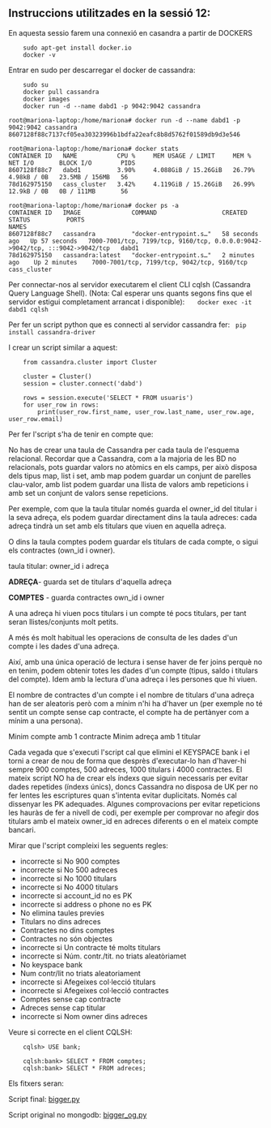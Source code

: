 
## Instruccions utilitzades en la sessió 12:

En aquesta sessio farem una connexió en casandra a partir de DOCKERS
```
    sudo apt-get install docker.io
    docker -v
```
Entrar en sudo per descarregar el docker de cassandra: 
```
    sudo su
    docker pull cassandra
    docker images
    docker run -d --name dabd1 -p 9042:9042 cassandra
```
```
root@mariona-laptop:/home/mariona# docker run -d --name dabd1 -p 9042:9042 cassandra
8607128f88c7137cf05ea30323996b1bdfa22eafc8b8d5762f01589db9d3e546

root@mariona-laptop:/home/mariona# docker stats
CONTAINER ID   NAME           CPU %     MEM USAGE / LIMIT     MEM %     NET I/O       BLOCK I/O        PIDS
8607128f88c7   dabd1          3.90%     4.088GiB / 15.26GiB   26.79%    4.98kB / 0B   23.5MB / 156MB   56
78d162975150   cass_cluster   3.42%     4.119GiB / 15.26GiB   26.99%    12.9kB / 0B   0B / 111MB       56

root@mariona-laptop:/home/mariona# docker ps -a
CONTAINER ID   IMAGE              COMMAND                  CREATED          STATUS          PORTS                                                                          NAMES
8607128f88c7   cassandra          "docker-entrypoint.s…"   58 seconds ago   Up 57 seconds   7000-7001/tcp, 7199/tcp, 9160/tcp, 0.0.0.0:9042->9042/tcp, :::9042->9042/tcp   dabd1
78d162975150   cassandra:latest   "docker-entrypoint.s…"   2 minutes ago    Up 2 minutes    7000-7001/tcp, 7199/tcp, 9042/tcp, 9160/tcp                                    cass_cluster
```

Per connectar-nos al servidor executarem el client CLI cqlsh (Cassandra Query Language Shell). 
(Nota: Cal esperar uns quants segons fins que el servidor estigui completament arrancat i disponible):
``   docker exec -it dabd1 cqlsh``

Per fer un script python que es connecti al servidor cassandra fer: 
`` pip install cassandra-driver``

I crear un script similar a aquest:
```
    from cassandra.cluster import Cluster

    cluster = Cluster()
    session = cluster.connect('dabd')

    rows = session.execute('SELECT * FROM usuaris')
    for user_row in rows:
        print(user_row.first_name, user_row.last_name, user_row.age, user_row.email)
```

Per fer l'script s'ha de tenir en compte que: 

No has de crear una taula de Cassandra per cada taula de l'esquema relacional. 
Recordar que a Cassandra, com a la majoria de les BD no relacionals, pots guardar valors no atòmics en els camps, per això disposa dels tipus map, list i set, amb map podem guardar un conjunt de parelles clau-valor, amb list podem guardar una llista de valors amb repeticions i amb set un conjunt de valors sense repeticions. 

Per exemple, com que la taula titular només guarda el owner_id del titular i la seva adreça, els podem guardar directament dins la taula adreces: cada adreça tindrà un set amb els titulars que viuen en aquella adreça. 

O dins la taula comptes podem guardar els titulars de cada compte, o sigui els contractes (own_id i owner).
    
taula titular: owner_id i adreça

   **ADREÇA**- guarda set de titulars d'aquella adreça
    
**COMPTES** - guarda contractes own_id i owner

 A una adreça hi viuen pocs titulars i un compte té pocs titulars, per tant seran llistes/conjunts molt petits.

A més és molt habitual les operacions de consulta de les dades d'un compte i les dades d'una adreça. 

 Així, amb una única operació de lectura i sense haver de fer joins perquè no en tenim, podem obtenir totes les dades d'un compte (tipus, saldo i titulars del compte).
 Idem amb la lectura d'una adreça i les persones que hi viuen.

El nombre de contractes d'un compte i el nombre de titulars d'una adreça han de ser aleatoris però com a mínim n'hi ha d'haver un (per exemple no té sentit un compte sense cap contracte, el compte ha de pertànyer com a mínim a una persona).
   
 Minim  compte amb 1 contracte
 Minim  adreça amb 1 titular

Cada vegada que s'executi l'script cal que elimini el KEYSPACE bank i el torni a crear de nou de forma que desprès d'executar-lo han d'haver-hi sempre 900 comptes, 500 adreces, 1000 titulars i 4000 contractes.
El mateix script NO ha de crear els índexs que siguin necessaris per evitar dades repetides (índexs únics), doncs Cassandra no disposa de UK per no fer lentes les escriptures quan s'intenta evitar duplicitats.
Només cal dissenyar les PK adequades. Algunes comprovacions per evitar repeticions les hauràs de fer a nivell de codi, per exemple per comprovar no afegir dos titulars amb el mateix owner_id en adreces diferents o en el mateix compte bancari.
 
Mirar que l'script compleixi les seguents regles: 
- incorrecte si No 900 comptes
- incorrecte si No 500 adreces
- incorrecte si No 1000 titulars
- incorrecte si No 4000 titulars
- incorrecte si account_id no es PK
- incorrecte si address o phone no es PK
- No elimina taules previes
- Titulars no dins adreces
- Contractes no dins comptes
- Contractes no són objectes
- incorrecte si Un contracte té molts titulars
- incorrecte si Núm. contr./tit. no triats aleatòriamet
- No keyspace bank
-  Num contr/lit no triats aleatoriament
- incorrecte si Afegeixes col·lecció titulars
- incorrecte si Afegeixes col·lecció contractes
- Comptes sense cap contracte
- Adreces sense cap titular
- incorrecte si  Nom owner dins adreces

 Veure si correcte en el client CQLSH: 
```
    cqlsh> USE bank;

    cqlsh:bank> SELECT * FROM comptes;
    cqlsh:bank> SELECT * FROM adreces;
```
Els fitxers seran:

Script final: [bigger.py](https://github.com/Mariona-FT/Databases-DABD/blob/main/laboratori/sessio%2012/bigger.py)

Script original no mongodb: [bigger_og.py](https://github.com/Mariona-FT/Databases-DABD/blob/main/laboratori/sessio%2012/bigger_og.py)
